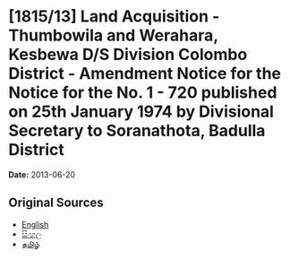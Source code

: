 # [1815/13] Land Acquisition - Thumbowila and Werahara, Kesbewa D/S Division Colombo District - Amendment Notice for the Notice for the No. 1 - 720 published on 25th January 1974 by Divisional Secretary to Soranathota, Badulla District

**Date:** 2013-06-20

## Original Sources

- [English](https://documents.gov.lk/view/extra-gazettes/2013/6/1815-13_E.pdf)
- [සිංහල](https://documents.gov.lk/view/extra-gazettes/2013/6/1815-13_S.pdf)
- [தமிழ்](https://documents.gov.lk/view/extra-gazettes/2013/6/1815-13_T.pdf)
